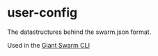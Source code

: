 # user-config

The datastructures behind the swarm.json format.

Used in the [Giant Swarm CLI](https://github.com/giantswarm/cli)
